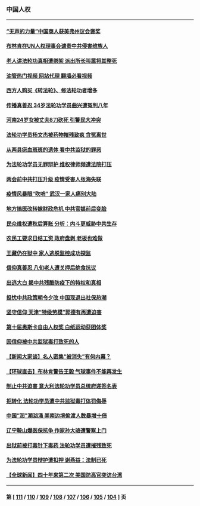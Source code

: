 ### 中国人权
---
#### [“无声的力量”中国商人获美弗州议会褒奖](../../pages/ncid278/n13941208.md?03031645) 
#### [布林肯在UN人权理事会谴责中共侵害维族人](../../pages/ncid278/n13941841.md?03031645) 
#### [老人讲法轮功真相遭绑架 派出所长叫嚣将其整死](../../pages/ncid278/n13939553.md?03031645) 
#### [油管热门视频 网站代理 翻墙必看视频](http://138.2.39.72:81/youtube.html?epic-marker?03031645)
#### [西方人购买《转法轮》、修法轮功者增多](../../pages/ncid278/n13939369.md?03031645) 
#### [传播真善忍 34岁法轮功学员曲兴遭冤判八年](../../pages/ncid278/n13939536.md?03031645) 
#### [河南24岁女被丈夫8刀砍死 引警民大冲突](../../pages/ncid278/n13939491.md?03031645) 
#### [法轮功学员杨文杰被药物摧残致疯 含冤离世](../../pages/ncid278/n13938659.md?03031645) 
#### [从两具瘀血斑斑的遗体 看中共监狱的罪恶](../../pages/ncid278/n13936388.md?03031645) 
#### [为法轮功学员无罪辩护 维权律师频遭法院打压](../../pages/ncid278/n13937296.md?03031645) 
#### [两会前中共打压升级 疫情受害人张海失联](../../pages/ncid278/n13938299.md?03031645) 
#### [疫情风暴眼“吹哨” 武汉一家人痛别大陆](../../pages/ncid278/n13937906.md?03031645) 
#### [地方搞医改转嫁财政危机 中共官媒前后变脸](../../pages/ncid278/n13937798.md?03031645) 
#### [民众维权遭秋后算账 分析：内斗更威胁中共生存](../../pages/ncid278/n13937839.md?03031645) 
#### [农民工要求日结工资 政府盘剥 老板也难做](../../pages/ncid278/n13936819.md?03031645) 
#### [王藏仍在狱中 家人逃脱监控成功探监](../../pages/ncid278/n13937190.md?03031645) 
#### [信仰真善忍 八旬老人遭关押后绝食抗议](../../pages/ncid278/n13935787.md?03031645) 
#### [出逃大白 揭中共残酷防疫下的特权和真相](../../pages/ncid278/n13936151.md?03031645) 
#### [担忧中共政策朝令夕改 中国现退出社保热潮](../../pages/ncid278/n13935078.md?03031645) 
#### [坚守信仰 天津“特级劳模”郭德有再遭迫害](../../pages/ncid278/n13934725.md?03031645) 
#### [第十届奥斯卡自由人权奖 白纸运动获团体奖](../../pages/ncid278/n13934490.md?03031645) 
#### [因信仰被中共监狱毒打致死的人](../../pages/ncid278/n13934141.md?03031645) 
#### [【新闻大家谈】名人密集“被消失”有何内幕？](../../pages/ncid278/n13934185.md?03031645) 
#### [【环球直击】布林肯警告王毅 气球事件不能再发生](../../pages/ncid278/n13933164.md?03031645) 
#### [制止中共迫害 意大利法轮功学员总统府递签名表](../../pages/ncid278/n13933726.md?03031645) 
#### [拒转化 法轮功学员遭中共监狱毒打体罚侮辱](../../pages/ncid278/n13928989.md?03031645) 
#### [中国“润”潮汹涌 美南边境偷渡人数暴增十倍](../../pages/ncid278/n13933536.md?03031645) 
#### [辽宁鞍山爆医保抗争 作家孙大骆遭警察上门](../../pages/ncid278/n13932231.md?03031645) 
#### [出狱前被打毒针下毒药 法轮功学员遭摧残致死](../../pages/ncid278/n13931976.md?03031645) 
#### [为法轮功学员辩护遭扣押 谢燕益：法制已死](../../pages/ncid278/n13932666.md?03031645) 
#### [【全球新闻】四十年来第二次 美国防高官突访台湾](../../pages/ncid278/n13932229.md?03031645) 

---
#### 第 [ [111](./111.md?03031645) / [110](./110.md?03031645) / [109](./109.md?03031645) / [108](./108.md?03031645) / [107](./107.md?03031645) / [106](./106.md?03031645) / [105](./105.md?03031645) / [104](./104.md?03031645) ] 页
